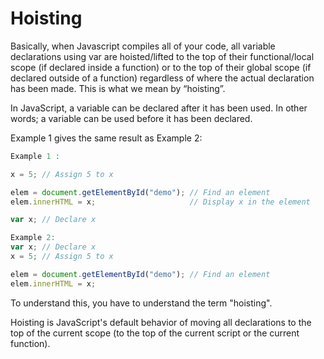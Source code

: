 # Hoisting

Basically, when Javascript compiles all of your code, all variable declarations using var are hoisted/lifted to the top of their functional/local scope (if declared inside a function) or to the top of their global scope (if declared outside of a function) regardless of where the actual declaration has been made. This is what we mean by “hoisting”.


In JavaScript, a variable can be declared after it has been used. In other words; a variable can be used before it has been declared.

Example 1 gives the same result as Example 2:
```js
Example 1 :

x = 5; // Assign 5 to x

elem = document.getElementById("demo"); // Find an element
elem.innerHTML = x;                     // Display x in the element

var x; // Declare x
```
```js
Example 2:
var x; // Declare x
x = 5; // Assign 5 to x

elem = document.getElementById("demo"); // Find an element
elem.innerHTML = x;
```

To understand this, you have to understand the term "hoisting".

Hoisting is JavaScript's default behavior of moving all declarations to the top of the current scope (to the top of the current script or the current function).
